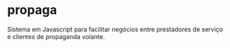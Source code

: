 # propaga
Sistema em Javascript para facilitar negócios entre prestadores de serviço e clientes de propaganda volante.
